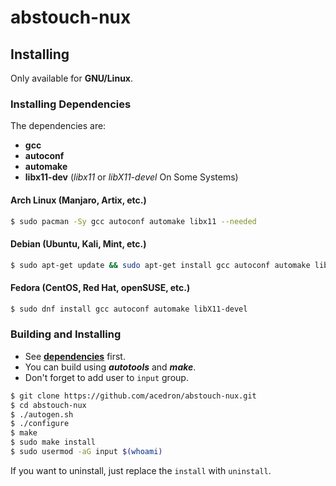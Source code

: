 # abstouch-nux

## Installing

Only available for **GNU/Linux**.

### Installing Dependencies

The dependencies are:

* **gcc**
* **autoconf**
* **automake**
* **libx11-dev** (*libx11* or *libX11-devel* On Some Systems)

#### Arch Linux (Manjaro, Artix, etc.)

```bash
$ sudo pacman -Sy gcc autoconf automake libx11 --needed
```

#### Debian (Ubuntu, Kali, Mint, etc.)

```bash
$ sudo apt-get update && sudo apt-get install gcc autoconf automake libx11-dev
```

#### Fedora (CentOS, Red Hat, openSUSE, etc.)

```bash
$ sudo dnf install gcc autoconf automake libX11-devel
```

### Building and Installing

* See **[dependencies](#installing-dependencies)** first.
* You can build using ***autotools*** and ***make***.
* Don't forget to add user to `input` group.

```bash
$ git clone https://github.com/acedron/abstouch-nux.git
$ cd abstouch-nux
$ ./autogen.sh
$ ./configure
$ make
$ sudo make install
$ sudo usermod -aG input $(whoami)
```

If you want to uninstall, just replace the `install` with `uninstall`.
